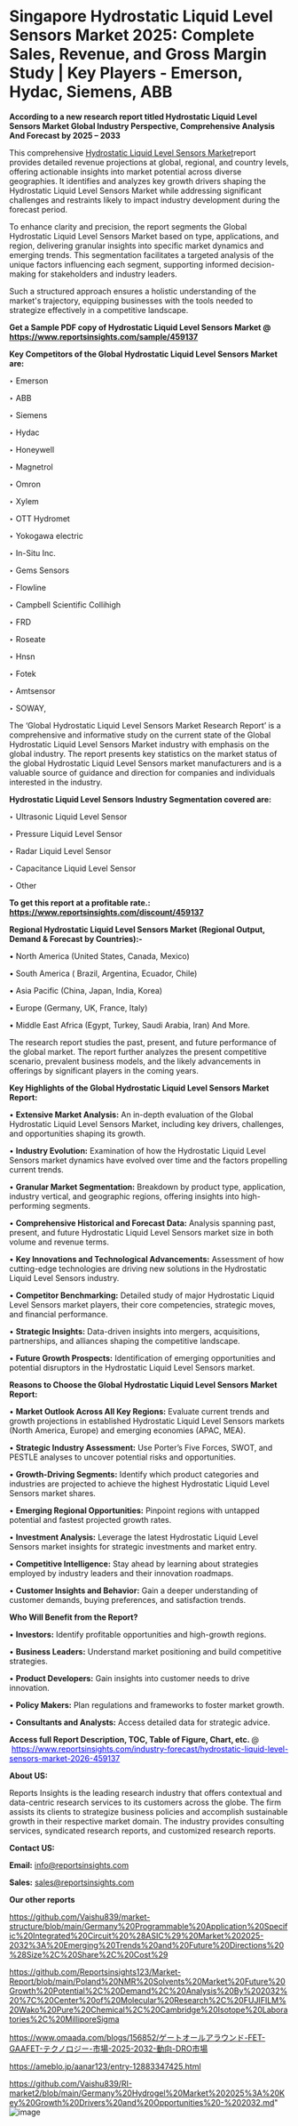 # Singapore Hydrostatic Liquid Level Sensors Market 2025: Complete Sales, Revenue, and Gross Margin Study | Key Players - Emerson, Hydac, Siemens, ABB

<strong>According to a new research report titled Hydrostatic Liquid Level Sensors Market Global Industry Perspective, Comprehensive Analysis And Forecast by 2025 – 2033</strong>

This comprehensive <a href=https://www.reportsinsights.com/sample/459137>Hydrostatic Liquid Level Sensors Market</a>report provides detailed revenue projections at global, regional, and country levels, offering actionable insights into market potential across diverse geographies. It identifies and analyzes key growth drivers shaping the Hydrostatic Liquid Level Sensors Market while addressing significant challenges and restraints likely to impact industry development during the forecast period.

To enhance clarity and precision, the report segments the Global Hydrostatic Liquid Level Sensors Market based on type, applications, and region, delivering granular insights into specific market dynamics and emerging trends. This segmentation facilitates a targeted analysis of the unique factors influencing each segment, supporting informed decision-making for stakeholders and industry leaders.

Such a structured approach ensures a holistic understanding of the market's trajectory, equipping businesses with the tools needed to strategize effectively in a competitive landscape.

<strong>Get a Sample PDF copy of Hydrostatic Liquid Level Sensors Market </strong><strong>@<a href=https://www.reportsinsights.com/sample/459137 style=color:#0000ff;> https://www.reportsinsights.com/sample/459137</a></strong></font>

<strong>Key Competitors of the Global Hydrostatic Liquid Level Sensors Market are:</strong>

‣ Emerson

‣ ABB

‣ Siemens

‣ Hydac

‣ Honeywell

‣ Magnetrol

‣ Omron

‣ Xylem

‣ OTT Hydromet

‣ Yokogawa electric

‣ In-Situ Inc.

‣ Gems Sensors

‣ Flowline

‣ Campbell Scientific Collihigh

‣ FRD

‣ Roseate

‣ Hnsn

‣ Fotek

‣ Amtsensor

‣ SOWAY,

The ‘Global Hydrostatic Liquid Level Sensors Market Research Report’ is a comprehensive and informative study on the current state of the Global Hydrostatic Liquid Level Sensors Market industry with emphasis on the global industry. The report presents key statistics on the market status of the global Hydrostatic Liquid Level Sensors market manufacturers and is a valuable source of guidance and direction for companies and individuals interested in the industry.

<strong>Hydrostatic Liquid Level Sensors Industry Segmentation covered are:</strong>

‣ Ultrasonic Liquid Level Sensor

‣ Pressure Liquid Level Sensor

‣ Radar Liquid Level Sensor

‣ Capacitance Liquid Level Sensor

‣ Other

<strong>To get this report at a profitable rate.: <a href=https://www.reportsinsights.com/discount/459137 style=color:#0000ff;>https://www.reportsinsights.com/discount/459137</a></strong></font>

<strong>Regional Hydrostatic Liquid Level Sensors Market (Regional Output, Demand &amp; Forecast by Countries):-</strong>

• North America (United States, Canada, Mexico)

• South America ( Brazil, Argentina, Ecuador, Chile)

• Asia Pacific (China, Japan, India, Korea)

• Europe (Germany, UK, France, Italy)

• Middle East Africa (Egypt, Turkey, Saudi Arabia, Iran) And More.

The research report studies the past, present, and future performance of the global market. The report further analyzes the present competitive scenario, prevalent business models, and the likely advancements in offerings by significant players in the coming years.

<strong>Key Highlights of the Global Hydrostatic Liquid Level Sensors Market Report:</strong>

• <strong>Extensive Market Analysis:</strong> An in-depth evaluation of the Global Hydrostatic Liquid Level Sensors Market, including key drivers, challenges, and opportunities shaping its growth.

• <strong>Industry Evolution:</strong> Examination of how the Hydrostatic Liquid Level Sensors market dynamics have evolved over time and the factors propelling current trends.

• <strong>Granular Market Segmentation:</strong> Breakdown by product type, application, industry vertical, and geographic regions, offering insights into high-performing segments.

• <strong>Comprehensive Historical and Forecast Data:</strong> Analysis spanning past, present, and future Hydrostatic Liquid Level Sensors market size in both volume and revenue terms.

• <strong>Key Innovations and Technological Advancements:</strong> Assessment of how cutting-edge technologies are driving new solutions in the Hydrostatic Liquid Level Sensors industry.

• <strong>Competitor Benchmarking:</strong> Detailed study of major Hydrostatic Liquid Level Sensors market players, their core competencies, strategic moves, and financial performance.

• <strong>Strategic Insights:</strong> Data-driven insights into mergers, acquisitions, partnerships, and alliances shaping the competitive landscape.

• <strong>Future Growth Prospects:</strong> Identification of emerging opportunities and potential disruptors in the Hydrostatic Liquid Level Sensors market.

<strong>Reasons to Choose the Global Hydrostatic Liquid Level Sensors Market Report:</strong>

• <strong>Market Outlook Across All Key Regions:</strong> Evaluate current trends and growth projections in established Hydrostatic Liquid Level Sensors markets (North America, Europe) and emerging economies (APAC, MEA).

• <strong>Strategic Industry Assessment:</strong> Use Porter’s Five Forces, SWOT, and PESTLE analyses to uncover potential risks and opportunities.

• <strong>Growth-Driving Segments:</strong> Identify which product categories and industries are projected to achieve the highest Hydrostatic Liquid Level Sensors market shares.

• <strong>Emerging Regional Opportunities:</strong> Pinpoint regions with untapped potential and fastest projected growth rates.

• <strong>Investment Analysis:</strong> Leverage the latest Hydrostatic Liquid Level Sensors market insights for strategic investments and market entry.

• <strong>Competitive Intelligence:</strong> Stay ahead by learning about strategies employed by industry leaders and their innovation roadmaps.

• <strong>Customer Insights and Behavior:</strong> Gain a deeper understanding of customer demands, buying preferences, and satisfaction trends.

<strong>Who Will Benefit from the Report?</strong>

• <strong>Investors:</strong> Identify profitable opportunities and high-growth regions.

• <strong>Business Leaders:</strong> Understand market positioning and build competitive strategies.

• <strong>Product Developers:</strong> Gain insights into customer needs to drive innovation.

• <strong>Policy Makers:</strong> Plan regulations and frameworks to foster market growth.

• <strong>Consultants and Analysts:</strong> Access detailed data for strategic advice.
</ul>
<strong>Access full Report Description, TOC, Table of Figure, Chart, etc. </strong>@  <a href=https://www.reportsinsights.com/industry-forecast/hydrostatic-liquid-level-sensors-market-2026-459137 style=color:#0000ff;>https://www.reportsinsights.com/industry-forecast/hydrostatic-liquid-level-sensors-market-2026-459137</a></font>

<strong><strong>About US</strong>:</strong>

Reports Insights is the leading research industry that offers contextual and data-centric research services to its customers across the globe. The firm assists its clients to strategize business policies and accomplish sustainable growth in their respective market domain. The industry provides consulting services, syndicated research reports, and customized research reports.

<strong>Contact US:</strong>

<p class=""""><b>Email:</b> <a href=mailto:info@reportsinsights.com>info@reportsinsights.com</a></p>
<p class=""""><b>Sales:</b> <a href=mailto:sales@reportsinsights.com>sales@reportsinsights.com</a></p>

<strong>Our other reports</strong>

<a href=https://github.com/Vaishu839/market-structure/blob/main/Germany%20Programmable%20Application%20Specific%20Integrated%20Circuit%20%28ASIC%29%20Market%202025-2032%3A%20Emerging%20Trends%20and%20Future%20Directions%20%28Size%2C%20Share%2C%20Cost%29>https://github.com/Vaishu839/market-structure/blob/main/Germany%20Programmable%20Application%20Specific%20Integrated%20Circuit%20%28ASIC%29%20Market%202025-2032%3A%20Emerging%20Trends%20and%20Future%20Directions%20%28Size%2C%20Share%2C%20Cost%29</a>

<a href=https://github.com/Reportsinsights123/Market-Report/blob/main/Poland%20NMR%20Solvents%20Market%20Future%20Growth%20Potential%2C%20Demand%2C%20Analysis%20By%202032%20%7C%20Center%20of%20Molecular%20Research%2C%20FUJIFILM%20Wako%20Pure%20Chemical%2C%20Cambridge%20Isotope%20Laboratories%2C%20MilliporeSigma>https://github.com/Reportsinsights123/Market-Report/blob/main/Poland%20NMR%20Solvents%20Market%20Future%20Growth%20Potential%2C%20Demand%2C%20Analysis%20By%202032%20%7C%20Center%20of%20Molecular%20Research%2C%20FUJIFILM%20Wako%20Pure%20Chemical%2C%20Cambridge%20Isotope%20Laboratories%2C%20MilliporeSigma</a>

<a href=https://www.omaada.com/blogs/156852/ゲートオールアラウンド-FET-GAAFET-テクノロジー-市場-2025-2032-動向-DRO市場>https://www.omaada.com/blogs/156852/ゲートオールアラウンド-FET-GAAFET-テクノロジー-市場-2025-2032-動向-DRO市場</a>

<a href=https://ameblo.jp/aanar123/entry-12883347425.html>https://ameblo.jp/aanar123/entry-12883347425.html</a>

<a href=https://github.com/Vaishu839/RI-market2/blob/main/Germany%20Hydrogel%20Market%202025%3A%20Key%20Growth%20Drivers%20and%20Opportunities%20-%202032.md>https://github.com/Vaishu839/RI-market2/blob/main/Germany%20Hydrogel%20Market%202025%3A%20Key%20Growth%20Drivers%20and%20Opportunities%20-%202032.md</a>"
![image](https://github.com/user-attachments/assets/216a28b6-2c97-4c44-9acd-844f91893e94)
